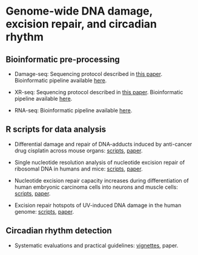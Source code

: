 # Genome-wide DNA damage, excision repair, and circadian rhythm
## Bioinformatic pre-processing

* Damage-seq: Sequencing protocol described in [this paper](http://www.pnas.org/content/114/26/6758). Bioinformatic pipeline available [here](https://github.com/yuchaojiang/damage_repair/blob/master/bioinfo/damage_seq.sh). 

* XR-seq: Sequencing protocol described in [this paper](http://genesdev.cshlp.org/content/29/9/948.short). Bioinformatic pipeline available [here](https://github.com/yuchaojiang/damage_repair/blob/master/bioinfo/XR_seq.sh). 

* RNA-seq: Bioinformatic pipeline available [here](https://github.com/yuchaojiang/damage_repair/blob/master/bioinfo/RNA_seq.sh). 

## R scripts for data analysis

* Differential damage and repair of DNA-adducts induced by anti-cancer drug cisplatin across mouse organs: [scripts](https://github.com/yuchaojiang/damage_repair/blob/master/cross_tissue), [paper](https://www.nature.com/articles/s41467-019-08290-2).

* Single nucleotide resolution analysis of nucleotide excision repair of ribosomal DNA in humans and mice: [scripts](https://github.com/yuchaojiang/damage_repair/blob/master/ribosome), [paper](https://www.jbc.org/content/294/1/210.short).

* Nucleotide excision repair capacity increases during differentiation of human embryonic carcinoma cells into neurons and muscle cells: [scripts](https://github.com/yuchaojiang/damage_repair/blob/master/differentiation), [paper](https://www.jbc.org/content/294/15/5914).

* Excision repair hotspots of UV-induced DNA damage in the human genome: [scripts](https://github.com/yuchaojiang/damage_repair/blob/master/hotspot), [paper](https://www.biorxiv.org/content/10.1101/2020.04.04.024729v1).

## Circadian rhythm detection
* Systematic evaluations and practical guidelines: [vignettes](https://htmlpreview.github.io/?https://github.com/wenwenm183/Circadian_Genes_Benchmark/blob/master/vignettes/Vignettes-of-Circadian-Paper.html), paper.
